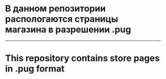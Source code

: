 # В данном репозитории распологаются страницы магазина в разрешении .pug

---

# This repository contains store pages in .pug format
